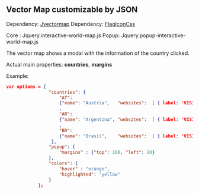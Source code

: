 ## Vector Map customizable by JSON
Dependency: [Jvectormap](http://jvectormap.com/)
Dependency: [FlagIconCss](https://github.com/lipis/flag-icon-css)


Core :  Jquery.interactive-world-map.js
Popup:  Jquery.popup-interactive-world-map.js

The vector map shows a modal with the information of the country clicked. 

Actual main properties: **countries**, **margins**

Example:
``` json
var options = {
                "countries": {
                    "AT":
                    {"name": "Austria",   "websites":  [ { label: 'VISIT COUNTRY WEBSITE', url: 'http://www.yfu.at'} ]}
                    ,
                    "AR":
                    {"name": "Argentina", "websites":  [ { label: 'VISIT COUNTRY WEBSITE', url: 'http://www.yfu.at'}, { label: 'VISIT GOV WEBSITE ', url: 'http://www.yfu.at'} ]}
                    ,
                    "BR":
                    {"name": "Brasil",    "websites":  [ { label: 'VISIT COUNTRY WEBSITE', url: 'http://www.yfu.at'} ]}
                 },
                "popup": {
                    "margins" : {"top": 100, "left": 20}
                },
                "colors": {
                    "hover" : "orange",
                    "highlighted": "yellow"
                }
            };
```

